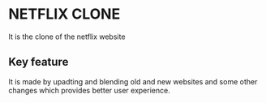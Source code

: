 # NETFLIX CLONE

It is the clone of the netflix website

## Key feature

It is made by upadting and blending old and new websites and some other changes which provides better user experience.